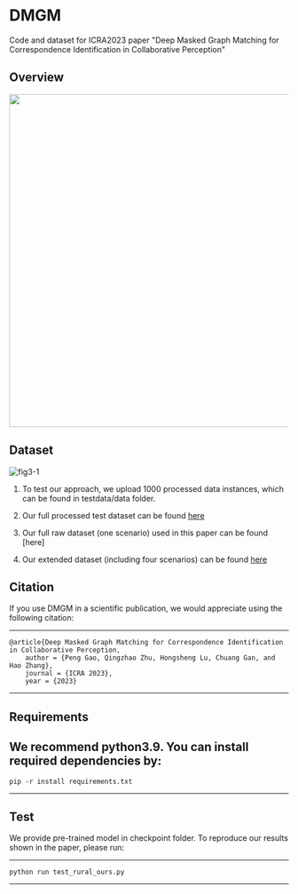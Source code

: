 # DMGM
Code and dataset for ICRA2023 paper "Deep Masked Graph Matching for Correspondence Identification in Collaborative Perception"

## Overview
<p align="center">
<img src="https://user-images.githubusercontent.com/58457277/224859225-d0ed29f8-263b-4ca6-afb4-b55791c3e450.png" width="800" height="600"/>
<p >

## Dataset
![fig3-1](https://user-images.githubusercontent.com/58457277/224859588-4e8bbe0a-1249-4dfa-b62f-56810526e30e.png )

1. To test our approach, we upload 1000 processed data instances, which can be found in testdata/data folder.

2. Our full processed test dataset can be found [here](https://drive.google.com/file/d/1-3J5Oic8fo3fttWTF-s3pwe6_7xVFxHD/view?usp=sharing)

3. Our full raw dataset (one scenario) used in this paper can be found [here]

4. Our extended dataset (including four scenarios) can be found [here](https://mines0-my.sharepoint.com/:f:/g/personal/ahinds_mines_edu/Ej9MU4SzKSdJgGslc1RjcKUBjPxjXkkWNA7i6U6mCOkdxw?e=bNhRna)

## Citation
If you use DMGM in a scientific publication, we would appreciate using the following citation:

---
    @article{Deep Masked Graph Matching for Correspondence Identification in Collaborative Perception,
        author = {Peng Gao, Qingzhao Zhu, Hongsheng Lu, Chuang Gan, and Hao Zhang},
        journal = {ICRA 2023},
        year = {2023}
---

## Requirements

We recommend python3.9. You can install required dependencies by:
---
    pip -r install requirements.txt
---

## Test

We provide pre-trained model in checkpoint folder. To reproduce our results shown in the paper, please run:

---
    python run test_rural_ours.py
---
